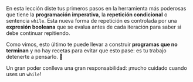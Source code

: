 En esta lección diste tus primeros pasos en la herramienta más poderosas que tiene la **programación imperativa**, la **repetición condicional** o sentencia `while`. Esta nueva forma de repetición es controlada por una **expresión booleana** que se evalua antes de cada iteración para saber si debe continuar repitiendo.

Como vimos, esto último te puede llevar a construir **programas que no terminan** y no hay recetas para evitar que esto pase: es tu trabajo detenerte a pensarlo. :bow:

Un gran poder conlleva una gran responsabilidad: ¡mucho cuidado cuando uses un `while`!